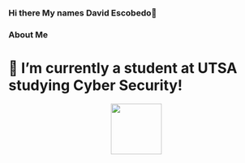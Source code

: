 ### Hi there My names David Escobedo👋

### About Me

# 🔭 I’m currently a student at UTSA studying Cyber Security!
<div id="header" align="center">
  <img src="https://media.giphy.com/media/M9gbBd9nbDrOTu1Mqx/giphy.gif](https://media.giphy.com/media/o0vwzuFwCGAFO/giphy.gif" width="100"/>
</div>
